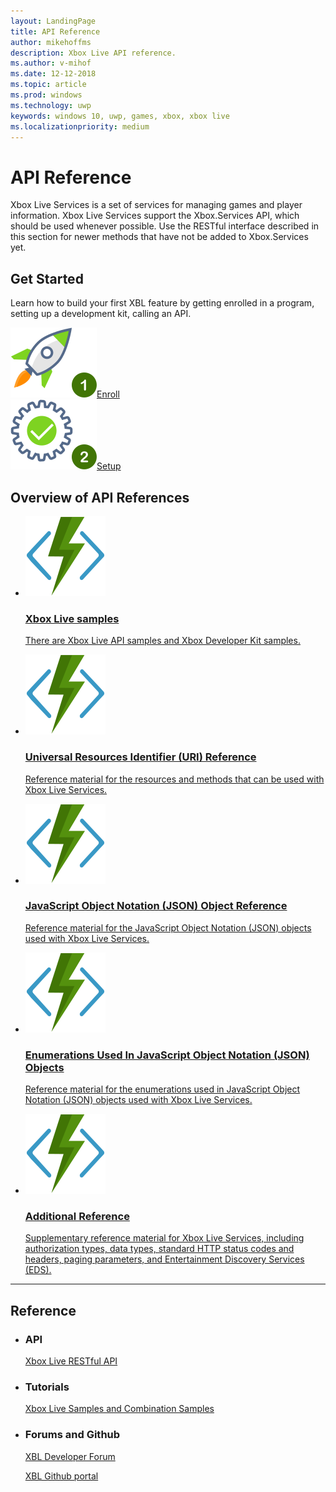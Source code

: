 ```yaml
---
layout: LandingPage
title: API Reference
author: mikehoffms
description: Xbox Live API reference.
ms.author: v-mihof
ms.date: 12-12-2018
ms.topic: article
ms.prod: windows
ms.technology: uwp
keywords: windows 10, uwp, games, xbox, xbox live
ms.localizationpriority: medium
---
```


<h1>API Reference</h1>

<p>
    Xbox Live Services is a set of services for managing games and player information.
    Xbox Live Services support the Xbox.Services API, which should be used whenever possible.
    Use the RESTful interface described in this section for newer methods that have not be added to Xbox.Services yet.
</p>

<h2>Get Started</h2>
<p>Learn how to build your first XBL feature by getting enrolled in a program, setting up a development kit, calling an API.</p>
<div class="ico48Case halfStack">
    <div class="ico48Link"><a href=""><img src="images/common/enroll_step1_icon.svg"><span>Enroll</span></a></div>
    <div class="ico48Link"><a href=""><img src="images/common/setup_step2_icon.svg"><span>Setup</span></a></div>
</div>


<h2>Overview of API References</h2>
<ul class="cardsF panelContent cols cols2">
    <li>
        <a href="samples.md">
        <div class="cardSize">
            <div class="cardPadding">
                <div class="card">
                    <div class="cardImageOuter">
                        <div class="cardImage">
                            <img src="images/common/xbl_real_time_activity_placeholder.svg" alt="Xbox Live samples" />
                        </div>
                    </div>
                    <div class="cardText">
                        <h3>Xbox Live samples</h3>
                        <p>There are Xbox Live API samples and Xbox Developer Kit samples.</p>
                    </div>
                </div>
            </div>
        </div>
        </a>
    </li>
    <li>
        <a href="xbox-live-rest/uri/atoc-xboxlivews-reference-uris.md">
        <div class="cardSize">
            <div class="cardPadding">
                <div class="card">
                    <div class="cardImageOuter">
                        <div class="cardImage">
                            <img src="images/common/xbl_real_time_activity_placeholder.svg" alt="Universal Resources Identifier (URI) Reference" />
                        </div>
                    </div>
                    <div class="cardText">
                        <h3>Universal Resources Identifier (URI) Reference</h3>
                        <p>Reference material for the resources and methods that can be used with Xbox Live Services.</p>
                    </div>
                </div>
            </div>
        </div>
        </a>
    </li>
    <li>
        <a href="xbox-live-rest/json/atoc-xboxlivews-reference-json.md">
        <div class="cardSize">
            <div class="cardPadding">
                <div class="card">
                    <div class="cardImageOuter">
                        <div class="cardImage">
                            <img src="images/common/xbl_real_time_activity_placeholder.svg" alt="JavaScript Object Notation (JSON) Object Reference" />
                        </div>
                    </div>
                    <div class="cardText">
                        <h3>JavaScript Object Notation (JSON) Object Reference</h3>
                        <p>Reference material for the JavaScript Object Notation (JSON) objects used with Xbox Live Services.</p>
                    </div>
                </div>
            </div>
        </div>
        </a>
    </li>
    <li>
        <a href="xbox-live-rest/enums/atoc-xboxlivews-reference-enums.md">
        <div class="cardSize">
            <div class="cardPadding">
                <div class="card">
                    <div class="cardImageOuter">
                        <div class="cardImage">
                            <img src="images/common/xbl_real_time_activity_placeholder.svg" alt="Enumerations Used In JavaScript Object Notation (JSON) Objects" />
                        </div>
                    </div>
                    <div class="cardText">
                        <h3>Enumerations Used In JavaScript Object Notation (JSON) Objects</h3>
                        <p>Reference material for the enumerations used in JavaScript Object Notation (JSON) objects used with Xbox Live Services.</p>
                    </div>
                </div>
            </div>
        </div>
        </a>
    </li>
    <li>
        <a href="xbox-live-sandboxes.md">
        <div class="cardSize">
            <div class="cardPadding">
                <div class="card">
                    <div class="cardImageOuter">
                        <div class="cardImage">
                            <img src="images/common/xbl_real_time_activity_placeholder.svg" alt="Additional Reference" />
                        </div>
                    </div>
                    <div class="cardText">
                        <h3>Additional Reference</h3>
                        <p>Supplementary reference material for Xbox Live Services, including authorization types, data types, standard HTTP status codes and headers, paging parameters, and Entertainment Discovery Services (EDS).</p>
                    </div>
                </div>
            </div>
        </div>
        </a>
    </li>
</ul>

<hr>
<h2>Reference</h2>
<ul class="panelContent cardsW">
    <li>
        <div class="cardSize">
            <div class="cardPadding">
                <div class="card">
                    <div class="cardText">
                        <h3>API</h3>
                        <p><a href="xbox-live-rest/atoc-xboxlivews-reference.md" data-linktype="relative-path">Xbox Live RESTful API</a></p>
                    </div>
                </div>
            </div>
        </div>
    </li>
    <li>
        <div class="cardSize">
            <div class="cardPadding">
                <div class="card">
                    <div class="cardText">
                        <h3>Tutorials</h3>
                        <p><a href="samples.md" data-linktype="relative-path">Xbox Live Samples and Combination Samples</a></p>
                     </div>
                </div>
            </div>
        </div>
    </li>
    <li>
        <div class="cardSize">
            <div class="cardPadding">
                <div class="card">
                    <div class="cardText">
                        <h3>Forums and Github </h3>
                        <p><a href="https://forums.xboxlive.com/index.html" data-linktype="absolute-path">XBL Developer Forum</a></p>
                        <p><a href="https://github.com/Microsoft/xbox-live-api" data-linktype="absolute-path">XBL Github portal</a></p>
                     </div>
                </div>
            </div>
        </div>
    </li>
</ul>
